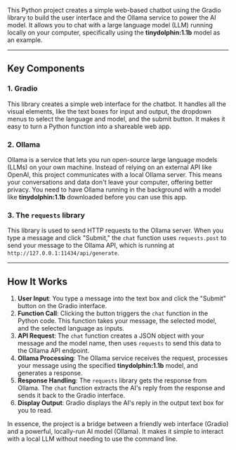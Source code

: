This Python project creates a simple web-based chatbot using the Gradio library to build the user interface and the Ollama service to power the AI model. 
It allows you to chat with a large language model (LLM) running locally on your computer, specifically using the **tinydolphin:1.1b** model as an example.

---

## Key Components

### 1. Gradio
This library creates a simple web interface for the chatbot. 
It handles all the visual elements, like the text boxes for input and output, the dropdown menus to select the language and model, and the submit button. 
It makes it easy to turn a Python function into a shareable web app.

### 2. Ollama
Ollama is a service that lets you run open-source large language models (LLMs) on your own machine. 
Instead of relying on an external API like OpenAI, this project communicates with a local Ollama server. 
This means your conversations and data don't leave your computer, offering better privacy. 
You need to have Ollama running in the background with a model like **tinydolphin:1.1b** downloaded before you can use this app.

### 3. The `requests` library
This library is used to send HTTP requests to the Ollama server.
When you type a message and click "Submit," the `chat` function uses `requests.post` to send your message to the Ollama API, which is running at `http://127.0.0.1:11434/api/generate`.

---

## How It Works

1.  **User Input**: You type a message into the text box and click the "Submit" button on the Gradio interface.
2.  **Function Call**: Clicking the button triggers the `chat` function in the Python code. This function takes your message, the selected model, and the selected language as inputs.
3.  **API Request**: The `chat` function creates a JSON object with your message and the model name, then uses `requests` to send this data to the Ollama API endpoint.
4.  **Ollama Processing**: The Ollama service receives the request, processes your message using the specified **tinydolphin:1.1b** model, and generates a response.
5.  **Response Handling**: The `requests` library gets the response from Ollama. The `chat` function extracts the AI's reply from the response and sends it back to the Gradio interface.
6.  **Display Output**: Gradio displays the AI's reply in the output text box for you to read.

In essence, the project is a bridge between a friendly web interface (Gradio) and a powerful, locally-run AI model (Ollama). 
It makes it simple to interact with a local LLM without needing to use the command line.
